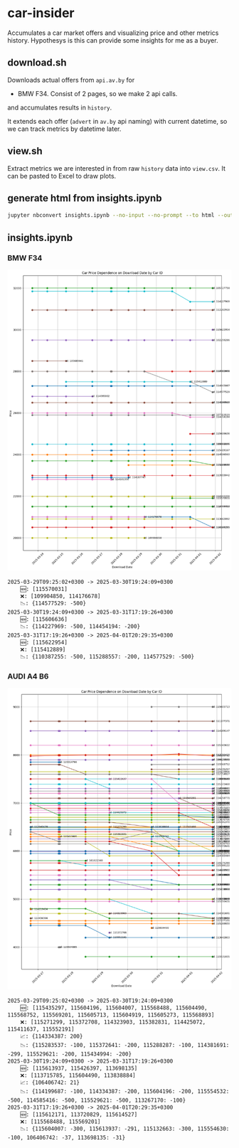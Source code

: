 # car-insider
Accumulates a car market offers and visualizing price and other metrics history. Hypothesys is this can provide some insights for me as a buyer.

## download.sh
Downloads actual offers from `api.av.by` for
 * BMW F34. Consist of 2 pages, so we make 2 api calls.

and accumulates results in `history`.

It extends each offer (`advert` in `av.by` api naming) with current datetime, so we can track metrics by datetime later.

## view.sh
Extract metrics we are interested in from raw `history` data into `view.csv`. It can be pasted to Excel to draw plots.

## generate html from insights.ipynb
```bash
jupyter nbconvert insights.ipynb --no-input --no-prompt --to html --output index
```

## insights.ipynb
### BMW F34
![BMW F34 Price History](img/bmw_f34_price.png)
```
2025-03-29T09:25:02+0300 -> 2025-03-30T19:24:09+0300
	🆕: [115570031]
	❌: [109904850, 114176678]
	📉: {114577529: -500}
2025-03-30T19:24:09+0300 -> 2025-03-31T17:19:26+0300
	🆕: [115606636]
	📉: {114227969: -500, 114454194: -200}
2025-03-31T17:19:26+0300 -> 2025-04-01T20:29:35+0300
	🆕: [115622954]
	❌: [115412889]
	📉: {110387255: -500, 115288557: -200, 114577529: -500}
```

### AUDI A4 B6
![AUDI A4 B6 Price History](img/audi_a4_b6_price.png)
```
2025-03-29T09:25:02+0300 -> 2025-03-30T19:24:09+0300
	🆕: [115435297, 115604196, 115604007, 115568488, 115604490, 115568752, 115569201, 115605713, 115604919, 115605273, 115568893]
	❌: [115271299, 115372708, 114323903, 115382831, 114425072, 115411637, 115552191]
	📈: {114334387: 200}
	📉: {115283537: -100, 115372641: -200, 115288287: -100, 114381691: -299, 115529621: -200, 115434994: -200}
2025-03-30T19:24:09+0300 -> 2025-03-31T17:19:26+0300
	🆕: [115613937, 115426397, 113698135]
	❌: [113715785, 115604490, 113838884]
	📈: {106406742: 21}
	📉: {114199687: -100, 114334387: -200, 115604196: -200, 115554532: -500, 114585416: -500, 115529621: -500, 113267170: -100}
2025-03-31T17:19:26+0300 -> 2025-04-01T20:29:35+0300
	🆕: [115612171, 113720829, 115614527]
	❌: [115568488, 115569201]
	📉: {115604007: -300, 115613937: -291, 115132663: -300, 115554630: -100, 106406742: -37, 113698135: -31}
```
